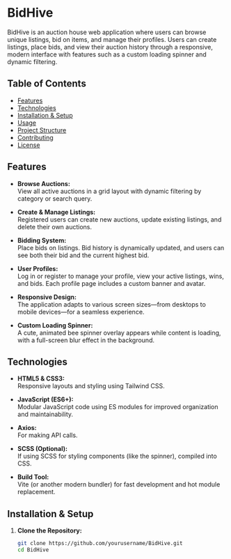 # BidHive

BidHive is an auction house web application where users can browse unique listings, bid on items, and manage their profiles. Users can create listings, place bids, and view their auction history through a responsive, modern interface with features such as a custom loading spinner and dynamic filtering.

## Table of Contents

- [Features](#features)
- [Technologies](#technologies)
- [Installation & Setup](#installation--setup)
- [Usage](#usage)
- [Project Structure](#project-structure)
- [Contributing](#contributing)
- [License](#license)

## Features

- **Browse Auctions:**  
  View all active auctions in a grid layout with dynamic filtering by category or search query.
  
- **Create & Manage Listings:**  
  Registered users can create new auctions, update existing listings, and delete their own auctions.

- **Bidding System:**  
  Place bids on listings. Bid history is dynamically updated, and users can see both their bid and the current highest bid.

- **User Profiles:**  
  Log in or register to manage your profile, view your active listings, wins, and bids. Each profile page includes a custom banner and avatar.

- **Responsive Design:**  
  The application adapts to various screen sizes—from desktops to mobile devices—for a seamless experience.

- **Custom Loading Spinner:**  
  A cute, animated bee spinner overlay appears while content is loading, with a full-screen blur effect in the background.

## Technologies

- **HTML5 & CSS3:**  
  Responsive layouts and styling using Tailwind CSS.

- **JavaScript (ES6+):**  
  Modular JavaScript code using ES modules for improved organization and maintainability.

- **Axios:**  
  For making API calls.

- **SCSS (Optional):**  
  If using SCSS for styling components (like the spinner), compiled into CSS.

- **Build Tool:**  
  Vite (or another modern bundler) for fast development and hot module replacement.

## Installation & Setup

1. **Clone the Repository:**

   ```bash
   git clone https://github.com/yourusername/BidHive.git
   cd BidHive
